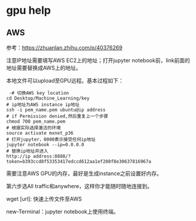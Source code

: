 # gpu help

## AWS

参考：https://zhuanlan.zhihu.com/p/40376269

注意IP地址需要填写AWS EC2上的地址；打开jupyter notebook前，link前面的地址需要替换成AWS上的地址。

本地文件可以upload至GPU远程。基本过程如下：

```shell
 -# 切换AWS key location
cd Desktop/Machine_Learning/key 
# ip地址为AWS instance ip地址
ssh -i pem_name.pem ubuntu@ip address 
# if Permission denied,然后重复上一个步骤
chmod 700 pem_name.pem 
# 根据实际选择激活的环境
source activate mxnet_p36 
# 打开jupyter，0000表示接受任何ip地址
jupyter notebook --ip=0.0.0.0 
# 替换ip地址并进入
http://ip address:8888/?token=b393ccd8f53353417edccd612aa1ef208f8e30637816967a 
```

需要注意AWS GPU的内存，最好是生成instance之前设置好内存。

第六步选All traffic和anywhere，这样你才能随时随地连接到。

wget [url]: 快速上传文件至AWS

new-Terminal：jupyter notebook上使用终端。